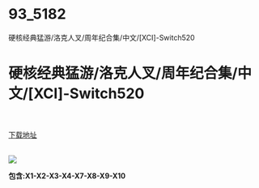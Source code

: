 # 93_5182
硬核经典猛游/洛克人叉/周年纪合集/中文/[XCI]-Switch520
# 硬核经典猛游/洛克人叉/周年纪合集/中文/[XCI]-Switch520
 <br/></br>
[下载地址](https://www.switch520.cc/article/5182 "下载地址")
<br/></br>

<p><span><strong><img src="https://ae01.alicdn.com/kf/U2e47739bfb4341a6839c999cc58f41e7b.jpg"></strong></span></p>
<p><span><strong>包含:X1-X2-X3-X4-X7-X8-X9-X10<br></strong></span></p>
